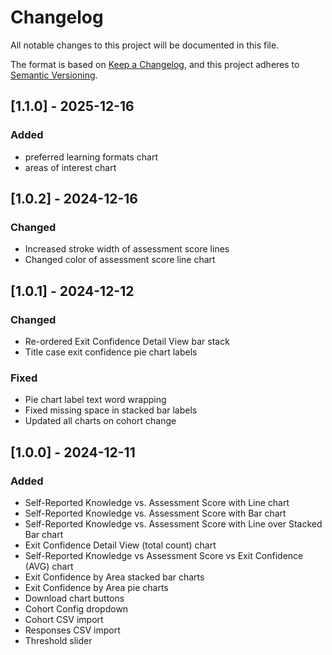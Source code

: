 # Changelog

All notable changes to this project will be documented in this file.

The format is based on [Keep a Changelog](https://keepachangelog.com/en/1.0.0/),
and this project adheres to [Semantic Versioning](https://semver.org/spec/v2.0.0.html).

## [1.1.0] - 2025-12-16
### Added
- preferred learning formats chart
- areas of interest chart

## [1.0.2] - 2024-12-16
### Changed
- Increased stroke width of assessment score lines
- Changed color of assessment score line chart

## [1.0.1] - 2024-12-12

### Changed
- Re-ordered Exit Confidence Detail View bar stack
- Title case exit confidence pie chart labels

### Fixed
- Pie chart label text word wrapping
- Fixed missing space in stacked bar labels
- Updated all charts on cohort change


## [1.0.0] - 2024-12-11

### Added
- Self-Reported Knowledge vs. Assessment Score with Line chart
- Self-Reported Knowledge vs. Assessment Score with Bar chart
- Self-Reported Knowledge vs. Assessment Score with Line over Stacked Bar chart
- Exit Confidence Detail View (total count) chart
- Self-Reported Knowledge vs Assessment Score vs Exit Confidence (AVG) chart
- Exit Confidence by Area stacked bar charts
- Exit Confidence by Area pie charts
- Download chart buttons
- Cohort Config dropdown
- Cohort CSV import
- Responses CSV import
- Threshold slider
